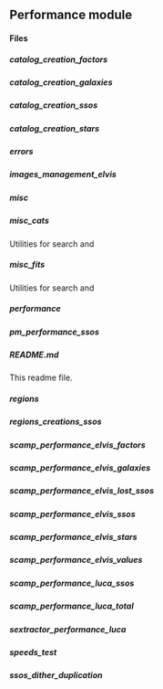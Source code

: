 ## Performance module

#### Files

##### catalog_creation_factors

##### catalog_creation_galaxies

##### catalog_creation_ssos

##### catalog_creation_stars

##### errors

##### images_management_elvis

##### misc

##### misc_cats
Utilities for search and

##### misc_fits
Utilities for search and

##### performance

##### pm_performance_ssos

##### README.md
This readme file.

##### regions

##### regions_creations_ssos

##### scamp_performance_elvis_factors

##### scamp_performance_elvis_galaxies

##### scamp_performance_elvis_lost_ssos

##### scamp_performance_elvis_ssos

##### scamp_performance_elvis_stars

##### scamp_performance_elvis_values

##### scamp_performance_luca_ssos

##### scamp_performance_luca_total

##### sextractor_performance_luca

##### speeds_test

##### ssos_dither_duplication

